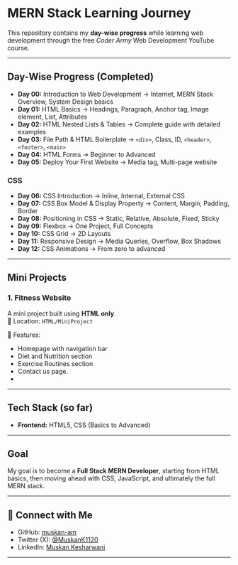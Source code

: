 #  MERN Stack Learning Journey

This repository contains my **day-wise progress** while learning web development through the free *Coder Army* Web Development YouTube course.

---

##  Day-Wise Progress (Completed)

- **Day 00:** Introduction to Web Development → Internet, MERN Stack Overview, System Design basics  
- **Day 01:** HTML Basics → Headings, Paragraph, Anchor tag, Image element, List, Attributes  
- **Day 02:** HTML Nested Lists & Tables → Complete guide with detailed examples  
- **Day 03:** File Path & HTML Boilerplate → `<div>`, Class, ID, `<header>`, `<footer>`, `<main>`  
- **Day 04:** HTML Forms → Beginner to Advanced  
- **Day 05:** Deploy Your First Website → Media tag, Multi-page website  

### **CSS**
- **Day 06:** CSS Introduction → Inline, Internal, External CSS  
- **Day 07:** CSS Box Model & Display Property → Content, Margin, Padding, Border  
- **Day 08:** Positioning in CSS → Static, Relative, Absolute, Fixed, Sticky  
- **Day 09:** Flexbox → One Project, Full Concepts  
- **Day 10:** CSS Grid → 2D Layouts  
- **Day 11:** Responsive Design → Media Queries, Overflow, Box Shadows  
- **Day 12:** CSS Animations → From zero to advanced  

---
## Mini Projects

### 1. Fitness Website
A mini project built using **HTML only**.  
📂 Location: `HTML/MiniProject`  

📌 Features:
- Homepage with navigation bar
- Diet and Nutrition section
- Exercise Routines section
- Contact us page.
- 
---

##  Tech Stack (so far)

- **Frontend:** HTML5, CSS (Basics to Advanced)

---

##  Goal

My goal is to become a **Full Stack MERN Developer**, starting from HTML basics, then moving ahead with CSS, JavaScript, and ultimately the full MERN stack.

---

## 🌟 Connect with Me

- GitHub: [muskan-am](https://github.com/muskan-am)  
- Twitter (X): [@MuskanK1120](https://x.com/MuskanK1120?t=r1FDIXlj9mQdQeHg4PAn-w&s=08)  
- LinkedIn: [Muskan Kesharwani](https://www.linkedin.com/in/muskan-kesharwani-3701432aa)  

---
